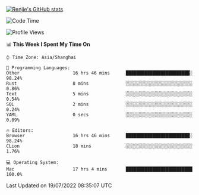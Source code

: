 [![Renjie's GitHub stats](https://github-readme-stats.vercel.app/api?username=liurenjie1024&show_icons=true&theme=chartreuse-dark)](https://github.com/anuraghazra/github-readme-stats)

<!--START_SECTION:waka-->
![Code Time](http://img.shields.io/badge/Code%20Time-78%20hrs%2014%20mins-blue)

![Profile Views](http://img.shields.io/badge/Profile%20Views-38-blue)

📊 **This Week I Spent My Time On** 

```text
⌚︎ Time Zone: Asia/Shanghai

💬 Programming Languages: 
Other                    16 hrs 46 mins      ████████████████████████░   98.24% 
Rust                     8 mins              ░░░░░░░░░░░░░░░░░░░░░░░░░   0.86% 
Text                     5 mins              ░░░░░░░░░░░░░░░░░░░░░░░░░   0.54% 
SQL                      2 mins              ░░░░░░░░░░░░░░░░░░░░░░░░░   0.24% 
YAML                     0 secs              ░░░░░░░░░░░░░░░░░░░░░░░░░   0.09%

🔥 Editors: 
Browser                  16 hrs 46 mins      ████████████████████████░   98.24% 
CLion                    18 mins             ░░░░░░░░░░░░░░░░░░░░░░░░░   1.76%

💻 Operating System: 
Mac                      17 hrs 4 mins       █████████████████████████   100.0%

```


 Last Updated on 19/07/2022 08:35:07 UTC
<!--END_SECTION:waka-->


